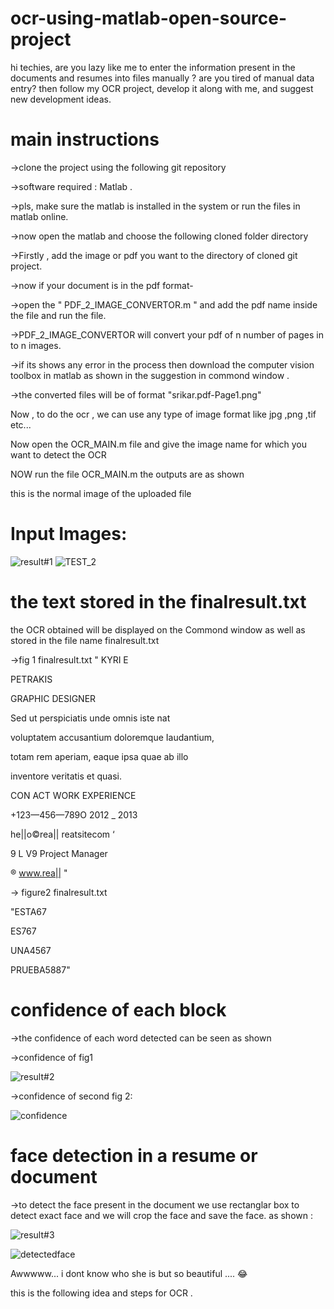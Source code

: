 # ocr-using-matlab-open-source-project
hi techies, are you lazy like me to enter the information present in the documents and resumes into files manually ? are you tired of manual data entry? then follow my OCR project, develop it along with me, and suggest new development ideas.
# main instructions

->clone the project using the following git repository

->software required : Matlab .

->pls, make sure the matlab is installed in the system or run the files in matlab online.

->now open the matlab and choose the following cloned folder directory 

->Firstly , add the image or pdf you want to the directory of cloned git project.

->now if your document is in the pdf format-

->open the " PDF_2_IMAGE_CONVERTOR.m " and add the pdf name inside the file and run the file. 

->PDF_2_IMAGE_CONVERTOR will convert your pdf of n number of pages in to n images.

->if its shows any error in the process then download the computer vision toolbox in matlab as shown in the suggestion in commond window .

->the converted files will be of format
"srikar.pdf-Page1.png"

Now , to do the ocr , we can use any type of image format like jpg ,png ,tif etc...

Now open the OCR_MAIN.m file and give the image name for which you want to detect the OCR 

NOW run the file OCR_MAIN.m the outputs are as shown 

this is the normal image of the uploaded file

# Input Images:

![result#1](https://user-images.githubusercontent.com/99079411/168469828-c545a4ca-026c-4d69-b06c-54a373e49c07.jpg)
![TEST_2](https://user-images.githubusercontent.com/99079411/168486365-4602b5dd-2a48-4ea9-b2f9-095e832d9764.JPG)

 # the text stored in the finalresult.txt 
the OCR obtained will be displayed on the Commond window as well as stored in the file name finalresult.txt

->fig 1 finalresult.txt
"
KYRI E

PETRAKIS

GRAPHIC DESIGNER

Sed ut perspiciatis unde omnis iste nat

voluptatem accusantium doloremque Iaudantium,

totam rem aperiam, eaque ipsa quae ab illo

inventore veritatis et quasi.

CON ACT WORK EXPERIENCE

+123—456—789O 2012 _ 2013

he||o©rea|| reatsitecom ‘

9 L V9 Project Manager

® www.rea|| "

-> figure2 finalresult.txt

"ESTA67

ES767

UNA4567

PRUEBA5887"

# confidence of each block 

->the confidence of each word detected can be seen as shown

->confidence of fig1

![result#2](https://user-images.githubusercontent.com/99079411/168469913-dccb5dc6-0aa9-4ed8-8e71-ab83c998bf40.jpg)

->confidence of second fig 2:

![confidence](https://user-images.githubusercontent.com/99079411/168486599-ff42e04e-0e37-4161-b9bf-228679c1bc5c.jpg)

# face detection in a resume or document

->to detect the face present in the document we use rectanglar box to detect exact face and we will crop the face and save the face.
as shown :

![result#3](https://user-images.githubusercontent.com/99079411/168469955-3b251274-0c54-4e32-9949-652df9194272.jpg)

![detectedface](https://user-images.githubusercontent.com/99079411/168469963-1007ab6e-02f8-4601-8ea4-43fd2eb0e3f7.jpg)

Awwwww... i dont know who she is but so beautiful .... 😂

this is the following idea and steps for OCR .



